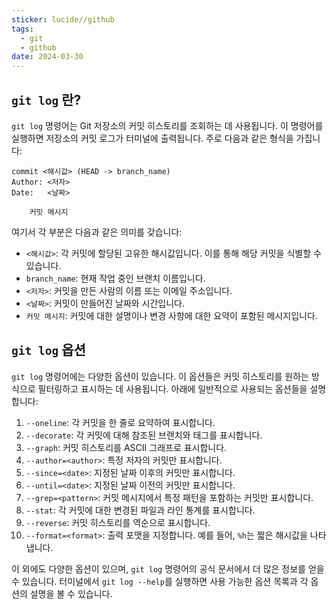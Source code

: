 ```yaml
---
sticker: lucide//github
tags:
  - git
  - github
date: 2024-03-30
---
```

## `git log` 란?

`git log` 명령어는 Git 저장소의 커밋 히스토리를 조회하는 데 사용됩니다. 
이 명령어를 실행하면 저장소의 커밋 로그가 터미널에 출력됩니다. 
주로 다음과 같은 형식을 가집니다:

```
commit <해시값> (HEAD -> branch_name)
Author: <저자>
Date:   <날짜>

    커밋 메시지
```

여기서 각 부분은 다음과 같은 의미를 갖습니다:

- `<해시값>`: 각 커밋에 할당된 고유한 해시값입니다. 이를 통해 해당 커밋을 식별할 수 있습니다.
- `branch_name`: 현재 작업 중인 브랜치 이름입니다.
- `<저자>`: 커밋을 만든 사람의 이름 또는 이메일 주소입니다.
- `<날짜>`: 커밋이 만들어진 날짜와 시간입니다.
- `커밋 메시지`: 커밋에 대한 설명이나 변경 사항에 대한 요약이 포함된 메시지입니다.

## `git log` 옵션

`git log` 명령어에는 다양한 옵션이 있습니다. 이 옵션들은 커밋 히스토리를 원하는 방식으로 필터링하고 표시하는 데 사용됩니다. 아래에 일반적으로 사용되는 옵션들을 설명합니다:

1. `--oneline`: 각 커밋을 한 줄로 요약하여 표시합니다.
2. `--decorate`: 각 커밋에 대해 참조된 브랜치와 태그를 표시합니다.
3. `--graph`: 커밋 히스토리를 ASCII 그래프로 표시합니다.
4. `--author=<author>`: 특정 저자의 커밋만 표시합니다.
5. `--since=<date>`: 지정된 날짜 이후의 커밋만 표시합니다.
6. `--until=<date>`: 지정된 날짜 이전의 커밋만 표시합니다.
7. `--grep=<pattern>`: 커밋 메시지에서 특정 패턴을 포함하는 커밋만 표시합니다.
8. `--stat`: 각 커밋에 대한 변경된 파일과 라인 통계를 표시합니다.
9. `--reverse`: 커밋 히스토리를 역순으로 표시합니다.
10. `--format=<format>`: 출력 포맷을 지정합니다. 예를 들어, `%h`는 짧은 해시값을 나타냅니다.

이 외에도 다양한 옵션이 있으며, `git log` 명령어의 공식 문서에서 더 많은 정보를 얻을 수 있습니다. 
터미널에서 `git log --help`를 실행하면 사용 가능한 옵션 목록과 각 옵션의 설명을 볼 수 있습니다.